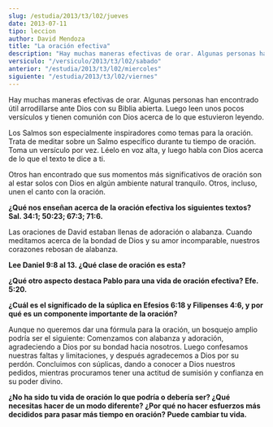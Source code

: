 ```yaml
---
slug: /estudia/2013/t3/l02/jueves
date: 2013-07-11
tipo: leccion
author: David Mendoza
title: "La oración efectiva"
description: "Hay muchas maneras efectivas de orar. Algunas personas han encontrado útil  arrodillarse ante Dios con su Biblia abierta. Luego leen unos pocos versículos  y tienen comunión con Dios acerca de lo que estuvieron leyendo. Los Salmos son  especialmente inspiradores como temas par..."
versiculo: "/versiculo/2013/t3/l02/sabado"
anterior: "/estudia/2013/t3/l02/miercoles"
siguiente: "/estudia/2013/t3/l02/viernes"
---
```


Hay muchas maneras efectivas de orar. Algunas personas han encontrado útil arrodillarse ante Dios con su Biblia abierta. Luego leen unos pocos versículos y tienen comunión con Dios acerca de lo que estuvieron leyendo.

Los Salmos son especialmente inspiradores como temas para la oración. Trata de meditar sobre un Salmo específico durante tu tiempo de oración. Toma un versículo por vez. Léelo en voz alta, y luego habla con Dios acerca de lo que el texto te dice a ti.

Otros han encontrado que sus momentos más significativos de oración son al estar solos con Dios en algún ambiente natural tranquilo. Otros, incluso, unen el canto con la oración.

**¿Qué nos enseñan acerca de la oración efectiva los siguientes textos? Sal. 34:1; 50:23; 67:3; 71:6.**

Las oraciones de David estaban llenas de adoración o alabanza. Cuando meditamos acerca de la bondad de Dios y su amor incomparable, nuestros corazones rebosan de alabanza.

**Lee Daniel 9:8 al 13. ¿Qué clase de oración es esta?**

**¿Qué otro aspecto destaca Pablo para una vida de oración efectiva? Efe. 5:20.**

**¿Cuál es el significado de la súplica en Efesios 6:18 y Filipenses 4:6, y por qué es un componente importante de la oración?**

Aunque no queremos dar una fórmula para la oración, un bosquejo amplio podría ser el siguiente: Comenzamos con alabanza y adoración, agradeciendo a Dios por su bondad hacia nosotros. Luego confesamos nuestras faltas y limita­ciones, y después agradecemos a Dios por su perdón. Concluimos con súplicas, dando a conocer a Dios nuestros pedidos, mientras procuramos tener una actitud de sumisión y confianza en su poder divino.

**¿No ha sido tu vida de oración lo que podría o debería ser? ¿Qué necesitas hacer de un modo diferente? ¿Por qué no hacer esfuerzos más decididos para pasar más tiempo en oración? Puede cambiar tu vida.**
